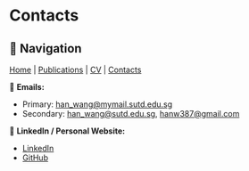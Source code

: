 # Contacts  

## 🔗 Navigation
[Home](index.md) | [Publications](publications.md) | [CV](cv.md) | [Contacts](contacts.md)

📧 **Emails:**  
- Primary: han_wang@mymail.sutd.edu.sg  
- Secondary: han_wang@sutd.edu.sg, hanw387@gmail.com

💼 **LinkedIn / Personal Website:**  
- [LinkedIn](https://www.linkedin.com/in/han-wang)  
- [GitHub](https://github.com/wanghan)
